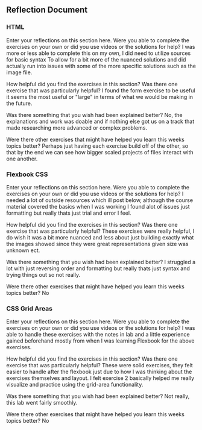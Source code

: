 ## Reflection Document

### HTML

Enter your reflections on this section here.
Were you able to complete the exercises on your own or did you use videos or the solutions for help?
I was more or less able to complete this on my own, I did need to utilize sources for basic syntax
To allow for a bit more of the nuanced solutions and did actually run into issues with some of the
more specific solutions such as the image file.

How helpful did you find the exercises in this section? Was there one exercise that was particularly helpful?
I found the form exercise to be useful it seems the most useful or "large" in terms of what we
would be making in the future.

Was there something that you wish had been explained better?
No, the explanations and work was doable and if nothing else got us on a track that made researching
more advanced or complex problems.

Were there other exercises that might have helped you learn this weeks topics better?
Perhaps just having each exercise build off of the other, so that by the end we can see how
bigger scaled projects of files interact with one another.

### Flexbook CSS

Enter your reflections on this section here.
Were you able to complete the exercises on your own or did you use videos or the solutions for help?
I needed a lot of outside resources which ill post below, although the course material covered the basics
when I was working I found alot of issues just formatting but really thats just trial and error I feel.

How helpful did you find the exercises in this section? Was there one exercise that was particularly helpful?
These exercises were really helpful, I do wish it was a bit more nuanced and less about just building exactly
what the images showed since they were great representations given size was unknown ect.

Was there something that you wish had been explained better?
I struggled a lot with just reversing order and formatting but really thats just syntax and trying things out
so not really.

Were there other exercises that might have helped you learn this weeks topics better?
No

### CSS Grid Areas

Enter your reflections on this section here.
Were you able to complete the exercises on your own or did you use videos or the solutions for help?
I was able to handle these exercises with the notes in lab and a little experience gained beforehand mostly
from when I was learning Flexbook for the above exercises.

How helpful did you find the exercises in this section? Was there one exercise that was particularly helpful?
These were solid exercises, they felt easier to handle after the flexbook just due to how I was thinking about
the exercises themselves and layout. I felt exercise 2 basically helped me really visualize and practice using
the grid-area functionality.

Was there something that you wish had been explained better?
Not really, this lab went fairly smoothly.

Were there other exercises that might have helped you learn this weeks topics better?
No
